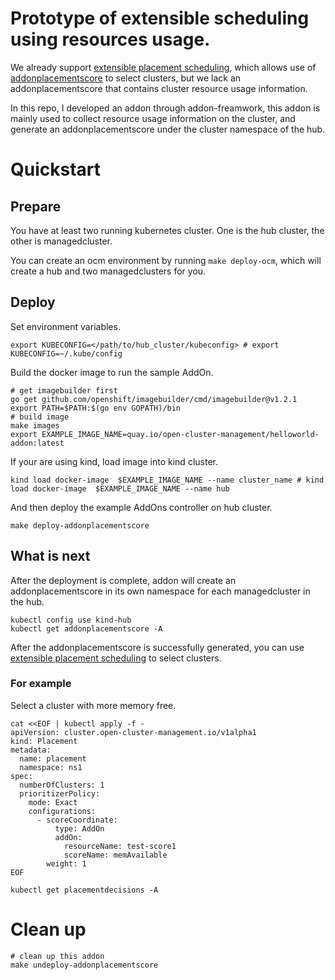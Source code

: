 
# Prototype of extensible scheduling using resources usage.
We already support [extensible placement scheduling](https://github.com/open-cluster-management-io/enhancements/blob/main/enhancements/sig-architecture/32-extensiblescheduling/32-extensiblescheduling.md), which allows use of [addonplacementscore](https://github.com/open-cluster-management-io/enhancements/blob/main/enhancements/sig-architecture/32-extensiblescheduling/32-extensiblescheduling.md#addonplacementscore-api) to select clusters, but we lack an addonplacementscore that contains cluster resource usage information.

In this repo, I developed an addon through addon-freamwork, this addon is mainly used to collect resource usage information on the cluster, and generate an addonplacementscore under the cluster namespace of the hub.


# Quickstart
## Prepare
You have at least two running kubernetes cluster. One is the hub cluster, the other is managedcluster.

You can create an ocm environment by running `make deploy-ocm`, which will create a hub and two managedclusters for you.
## Deploy

Set environment variables.

```
export KUBECONFIG=</path/to/hub_cluster/kubeconfig> # export KUBECONFIG=~/.kube/config
```

Build the docker image to run the sample AddOn.

```
# get imagebuilder first
go get github.com/openshift/imagebuilder/cmd/imagebuilder@v1.2.1
export PATH=$PATH:$(go env GOPATH)/bin
# build image
make images
export EXAMPLE_IMAGE_NAME=quay.io/open-cluster-management/helloworld-addon:latest
```

If your are using kind, load image into kind cluster.

```
kind load docker-image  $EXAMPLE_IMAGE_NAME --name cluster_name # kind load docker-image  $EXAMPLE_IMAGE_NAME --name hub
```

And then deploy the example AddOns controller on hub cluster.

```
make deploy-addonplacementscore
```

## What is next

After the deployment is complete, addon will create an addonplacementscore in its own namespace for each managedcluster in the hub.


```
kubectl config use kind-hub
kubectl get addonplacementscore -A
```


After the addonplacementscore is successfully generated, you can use [extensible placement scheduling](https://github.com/open-cluster-management-io/enhancements/blob/main/enhancements/sig-architecture/32-extensiblescheduling/32-extensiblescheduling.md) to select clusters.

### For example

Select a cluster with more memory free.

```
cat <<EOF | kubectl apply -f -
apiVersion: cluster.open-cluster-management.io/v1alpha1
kind: Placement
metadata:
  name: placement
  namespace: ns1
spec:
  numberOfClusters: 1
  prioritizerPolicy:
    mode: Exact
    configurations:
      - scoreCoordinate:
          type: AddOn
          addOn:
            resourceName: test-score1
            scoreName: memAvailable
        weight: 1
EOF
```


```
kubectl get placementdecisions -A
```


# Clean up


```
# clean up this addon
make undeploy-addonplacementscore
```